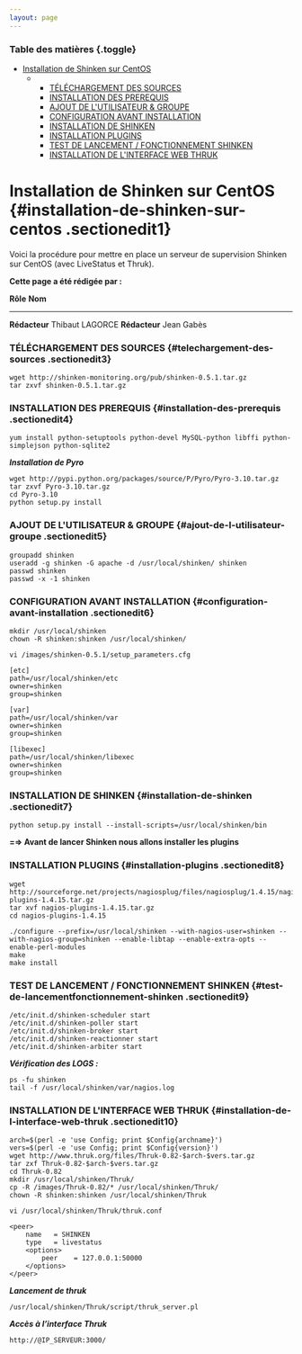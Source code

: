 ```yaml
---
layout: page
---
```


### Table des matières {.toggle}

-   [Installation de Shinken sur
    CentOS](shinken-centos-install.html#installation-de-shinken-sur-centos)
    -   -   [TÉLÉCHARGEMENT DES
            SOURCES](shinken-centos-install.html#telechargement-des-sources)
        -   [INSTALLATION DES
            PREREQUIS](shinken-centos-install.html#installation-des-prerequis)
        -   [AJOUT DE L'UTILISATEUR &
            GROUPE](shinken-centos-install.html#ajout-de-l-utilisateur-groupe)
        -   [CONFIGURATION AVANT
            INSTALLATION](shinken-centos-install.html#configuration-avant-installation)
        -   [INSTALLATION DE
            SHINKEN](shinken-centos-install.html#installation-de-shinken)
        -   [INSTALLATION
            PLUGINS](shinken-centos-install.html#installation-plugins)
        -   [TEST DE LANCEMENT / FONCTIONNEMENT
            SHINKEN](shinken-centos-install.html#test-de-lancementfonctionnement-shinken)
        -   [INSTALLATION DE L'INTERFACE WEB
            THRUK](shinken-centos-install.html#installation-de-l-interface-web-thruk)

Installation de Shinken sur CentOS {#installation-de-shinken-sur-centos .sectionedit1}
==================================

Voici la procédure pour mettre en place un serveur de supervision
Shinken sur CentOS (avec LiveStatus et Thruk).

**Cette page a été rédigée par :**

  **Rôle**        **Nom**
  --------------- -----------------
  **Rédacteur**   Thibaut LAGORCE
  **Rédacteur**   Jean Gabès

### TÉLÉCHARGEMENT DES SOURCES {#telechargement-des-sources .sectionedit3}

~~~~ {.code}
wget http://shinken-monitoring.org/pub/shinken-0.5.1.tar.gz
tar zxvf shinken-0.5.1.tar.gz
~~~~

### INSTALLATION DES PREREQUIS {#installation-des-prerequis .sectionedit4}

~~~~ {.code}
yum install python-setuptools python-devel MySQL-python libffi python-simplejson python-sqlite2
~~~~

***Installation de Pyro***

~~~~ {.code}
wget http://pypi.python.org/packages/source/P/Pyro/Pyro-3.10.tar.gz
tar zxvf Pyro-3.10.tar.gz
cd Pyro-3.10
python setup.py install
~~~~

### AJOUT DE L'UTILISATEUR & GROUPE {#ajout-de-l-utilisateur-groupe .sectionedit5}

~~~~ {.code}
groupadd shinken
useradd -g shinken -G apache -d /usr/local/shinken/ shinken
passwd shinken
passwd -x -1 shinken
~~~~

### CONFIGURATION AVANT INSTALLATION {#configuration-avant-installation .sectionedit6}

~~~~ {.code}
mkdir /usr/local/shinken
chown -R shinken:shinken /usr/local/shinken/
~~~~

~~~~ {.code}
vi /images/shinken-0.5.1/setup_parameters.cfg
~~~~

~~~~ {.code}
[etc]
path=/usr/local/shinken/etc
owner=shinken
group=shinken

[var]
path=/usr/local/shinken/var
owner=shinken
group=shinken

[libexec]
path=/usr/local/shinken/libexec
owner=shinken
group=shinken
~~~~

### INSTALLATION DE SHINKEN {#installation-de-shinken .sectionedit7}

~~~~ {.code}
python setup.py install --install-scripts=/usr/local/shinken/bin
~~~~

**=⇒ Avant de lancer Shinken nous allons installer les plugins**

### INSTALLATION PLUGINS {#installation-plugins .sectionedit8}

~~~~ {.code}
wget http://sourceforge.net/projects/nagiosplug/files/nagiosplug/1.4.15/nagios-plugins-1.4.15.tar.gz
tar xvf nagios-plugins-1.4.15.tar.gz
cd nagios-plugins-1.4.15
~~~~

~~~~ {.code}
./configure --prefix=/usr/local/shinken --with-nagios-user=shinken --with-nagios-group=shinken --enable-libtap --enable-extra-opts --enable-perl-modules
make
make install
~~~~

### TEST DE LANCEMENT / FONCTIONNEMENT SHINKEN {#test-de-lancementfonctionnement-shinken .sectionedit9}

~~~~ {.code}
/etc/init.d/shinken-scheduler start
/etc/init.d/shinken-poller start
/etc/init.d/shinken-broker start
/etc/init.d/shinken-reactionner start
/etc/init.d/shinken-arbiter start
~~~~

***Vérification des LOGS :***

~~~~ {.code}
ps -fu shinken
tail -f /usr/local/shinken/var/nagios.log
~~~~

### INSTALLATION DE L'INTERFACE WEB THRUK {#installation-de-l-interface-web-thruk .sectionedit10}

~~~~ {.code}
arch=$(perl -e 'use Config; print $Config{archname}')
vers=$(perl -e 'use Config; print $Config{version}')
wget http://www.thruk.org/files/Thruk-0.82-$arch-$vers.tar.gz
tar zxf Thruk-0.82-$arch-$vers.tar.gz
cd Thruk-0.82
mkdir /usr/local/shinken/Thruk/
cp -R /images/Thruk-0.82/* /usr/local/shinken/Thruk/
chown -R shinken:shinken /usr/local/shinken/Thruk
~~~~

~~~~ {.code}
vi /usr/local/shinken/Thruk/thruk.conf
~~~~

~~~~ {.code}
<peer>
    name   = SHINKEN
    type   = livestatus
    <options>
        peer    = 127.0.0.1:50000
    </options>
</peer>
~~~~

***Lancement de thruk***

~~~~ {.code}
/usr/local/shinken/Thruk/script/thruk_server.pl
~~~~

***Accès à l’interface Thruk***

~~~~ {.code}
http://@IP_SERVEUR:3000/
~~~~
